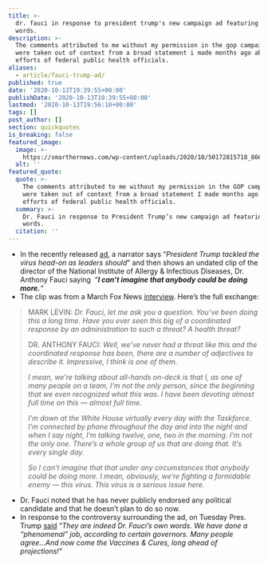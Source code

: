 ```yaml
---
title: >-
  dr. fauci in response to president trump's new campaign ad featuring his
  words.
description: >-
  The comments attributed to me without my permission in the gop campaign ad
  were taken out of context from a broad statement i made months ago about the
  efforts of federal public health officials.
aliases:
  - article/fauci-trump-ad/
published: true
date: '2020-10-13T19:39:55+00:00'
publishDate: '2020-10-13T19:39:55+00:00'
lastmod: '2020-10-13T19:56:10+00:00'
tags: []
post_author: []
section: quickquotes
is_breaking: false
featured_image:
  image: >-
    https://smarthernews.com/wp-content/uploads/2020/10/50172815718_866de387f6_w.jpg
  alt: ''
featured_quote:
  quote: >-
    The comments attributed to me without my permission in the GOP campaign ad
    were taken out of context from a broad statement I made months ago about the
    efforts of federal public health officials.
  summary: >-
    Dr. Fauci in response to President Trump’s new campaign ad featuring his
    words.
  citation: ''
---
```

*   In the recently released [ad](\"https://www.youtube.com/watch?v=emnCFyi5cuQ&ab_channel\"), a narrator says “_President Trump tackled the virus head-on as leaders should_” and then shows an undated clip of the director of the National Institute of Allergy & Infectious Diseases, Dr. Anthony Fauci saying  “_**I can’t imagine that anybody could be doing more.**“_
*   The clip was from a March Fox News [interview](\"https://www.youtube.com/watch?v=hyqSnWnNuEE&\"). Here’s the full exchange:

> MARK LEVIN: _Dr. Fauci, let me ask you a question. You’ve been doing this a long time. Have you ever seen this big of a coordinated response by an administration to such a threat? A health threat?_
> 
> DR. ANTHONY FAUCI: _Well, we’ve never had a threat like this and the coordinated response has been, there are a number of adjectives to describe it. Impressive, I think is one of them._
> 
> _I mean, we’re talking about all-hands on-deck is that I, as one of many people on a team, I’m not the only person, since the beginning that we even recognized what this was. I have been devoting almost full time on this — almost full time._
> 
> _I’m down at the White House virtually every day with the Taskforce. I’m connected by phone throughout the day and into the night and when I say night, I’m talking twelve, one, two in the morning. I’m not the only one. There’s a whole group of us that are doing that. It’s every single day._
> 
> _So I can’t imagine that that under any circumstances that anybody could be doing more. I mean, obviously, we’re fighting a formidable enemy — this virus. This virus is a serious issue here._

*   Dr. Fauci noted that he has never publicly endorsed any political candidate and that he doesn’t plan to do so now.
*   In response to the controversy surrounding the ad, on Tuesday Pres. Trump [said](\"https://twitter.com/realDonaldTrump/status/1315414353105960960\") “_They are indeed Dr. Fauci’s own words. We have done a “phenomenal” job, according to certain governors. Many people agree…And now come the Vaccines & Cures, long ahead of projections!”_